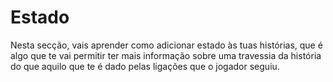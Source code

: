 <div class="intro state">
    <h1>Estado</h1>
</div>

Nesta secção, vais aprender como adicionar estado às tuas histórias, que é algo que te vai permitir ter mais informação sobre uma travessia da história do que aquilo que te é dado pelas ligações que o jogador seguiu.
